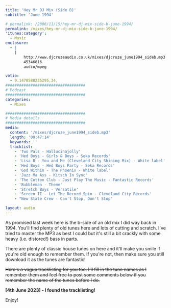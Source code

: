 ```yaml
---
title: 'Hey Mr DJ Mix (Side B)'
subtitle: 'June 1994'

# permalink: /2006/11/15/hey-mr-dj-mix-side-b-june-1994/
permalink: /mixes/hey-mr-dj-mix-side-b-june-1994/
'itunes:category':
  - Music
enclosure:
  - |
    |
        http://www.djcruzeaudio.co.uk/mixes/djcruze_june1994_sideb.mp3
        45346816
        audio/mpeg

votio:
  - 9.1470588235295,34,
###################################
# Podcast
###################################
categories:
  - Mixes

###################################
# Media details
###################################
media:
  content: '/mixes/djcruze_june1994_sideb.mp3'
  length: '00:47:14'
  keywords: ''
  tracklist:
    - 'Two Pals - Hallucinajolly'
    - 'Hed Boys - Girls & Boys - Seka Records'
    - 'Lisa B - You and Me (Cleveland City Shining Mix) - White label'
    - 'Hed Boys - Hed Boys Party - Seka Records'
    - 'God Within - The Phoenix - White label'
    - 'Jazz Ma Ass - Kitsch In Sync'
    - 'The Cotton Club - Just Play The Music - Fantastic Records'
    - 'Bubbleman - Theme'
    - 'Stretch Boys - Versatile'
    - 'Screen II - Let The Record Spin - Cleveland City Records'
    - "New State Crew - Can't Stop, Don't Stop"

layout: audio
---
```


As promised last week here is the b-side of an old mix I did way back in 1994. You'll find plenty of old tunes here and lots of cutting and scratch. I've tried to master the MP3 as best I could but it's still a bit crackly with some heavy (i.e. distored!) bass in parts.

There are plenty of classic house tunes on here and it'll make you smile if you're old enough to remember them. If you're not, then make sure you still download it as the tunes are fantastic!

~~Here's a vague tracklisting for you too. I'll fill in the tune names as I remember them and feel free to post some comments below if you remember the name of the tunes before I do.~~

**[4th June 2023] - I found the tracklisting!**

Enjoy!
